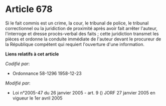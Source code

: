 # Article 678

Si le fait commis est un crime, la cour, le tribunal de police, le tribunal correctionnel ou la juridiction de proximité
après avoir fait arrêter l'auteur, l'interroge et dresse procès-verbal des faits ; cette juridiction transmet les pièces et
ordonne la conduite immédiate de l'auteur devant le procureur de la République compétent qui requiert l'ouverture d'une
information.

**Liens relatifs à cet article**

_Codifié par_:

  - Ordonnance 58-1296 1958-12-23

_Modifié par_:

  - Loi n°2005-47 du 26 janvier 2005 - art. 9 () JORF 27 janvier 2005 en vigueur le 1er avril 2005
